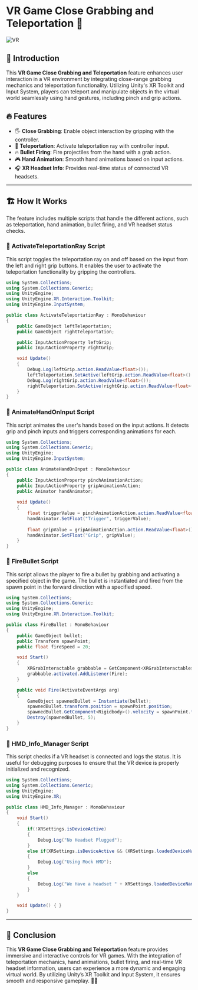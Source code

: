 # VR Game Close Grabbing and Teleportation 🚀

![VR](https://user-images.githubusercontent.com/62818241/210204533-0cea0e3c-bede-4ed8-a568-ea36846e89b1.PNG)

## 📌 Introduction
This **VR Game Close Grabbing and Teleportation** feature enhances user interaction in a VR environment by integrating close-range grabbing mechanics and teleportation functionality. Utilizing Unity's XR Toolkit and Input System, players can teleport and manipulate objects in the virtual world seamlessly using hand gestures, including pinch and grip actions.

## 🔥 Features
- 🖐️ **Close Grabbing**: Enable object interaction by gripping with the controller.
- 🚀 **Teleportation**: Activate teleportation ray with controller input.
- 🔥 **Bullet Firing**: Fire projectiles from the hand with a grab action.
- 🎮 **Hand Animation**: Smooth hand animations based on input actions.
- 🎧 **XR Headset Info**: Provides real-time status of connected VR headsets.

---

## 🏗️ How It Works
The feature includes multiple scripts that handle the different actions, such as teleportation, hand animation, bullet firing, and VR headset status checks.

### 📌 **ActivateTeleportationRay Script**
This script toggles the teleportation ray on and off based on the input from the left and right grip buttons. It enables the user to activate the teleportation functionality by gripping the controllers.

```csharp
using System.Collections;
using System.Collections.Generic;
using UnityEngine;
using UnityEngine.XR.Interaction.Toolkit;
using UnityEngine.InputSystem;

public class ActivateTeleportationRay : MonoBehaviour
{
    public GameObject leftTeleportation;
    public GameObject rightTeleportation;

    public InputActionProperty leftGrip;
    public InputActionProperty rightGrip;

    void Update()
    {
        Debug.Log(leftGrip.action.ReadValue<float>());
        leftTeleportation.SetActive(leftGrip.action.ReadValue<float>() > 0.1f);
        Debug.Log(rightGrip.action.ReadValue<float>());
        rightTeleportation.SetActive(rightGrip.action.ReadValue<float>() > 0.1f);
    }
}
```

### 📌 **AnimateHandOnInput Script**
This script animates the user's hands based on the input actions. It detects grip and pinch inputs and triggers corresponding animations for each.

```csharp
using System.Collections;
using System.Collections.Generic;
using UnityEngine;
using UnityEngine.InputSystem;

public class AnimateHandOnInput : MonoBehaviour
{
    public InputActionProperty pinchAnimationAction;
    public InputActionProperty gripAnimationAction;
    public Animator handAnimator;
    
    void Update()
    {
        float triggerValue = pinchAnimationAction.action.ReadValue<float>();
        handAnimator.SetFloat("Trigger", triggerValue);
        
        float gripValue = gripAnimationAction.action.ReadValue<float>();
        handAnimator.SetFloat("Grip", gripValue);
    }
}
```

### 📌 **FireBullet Script**
This script allows the player to fire a bullet by grabbing and activating a specified object in the game. The bullet is instantiated and fired from the spawn point in the forward direction with a specified speed.

```csharp
using System.Collections;
using System.Collections.Generic;
using UnityEngine;
using UnityEngine.XR.Interaction.Toolkit;

public class FireBullet : MonoBehaviour
{
    public GameObject bullet;
    public Transform spawnPoint;
    public float fireSpeed = 20;

    void Start()
    {
        XRGrabInteractable grabbable = GetComponent<XRGrabInteractable>();
        grabbable.activated.AddListener(Fire);
    }

    public void Fire(ActivateEventArgs arg)
    {
        GameObject spawnedBullet = Instantiate(bullet);
        spawnedBullet.transform.position = spawnPoint.position;
        spawnedBullet.GetComponent<Rigidbody>().velocity = spawnPoint.forward * fireSpeed;
        Destroy(spawnedBullet, 5);
    }
}
```

### 📌 **HMD_Info_Manager Script**
This script checks if a VR headset is connected and logs the status. It is useful for debugging purposes to ensure that the VR device is properly initialized and recognized.

```csharp
using System.Collections;
using System.Collections.Generic;
using UnityEngine;
using UnityEngine.XR;

public class HMD_Info_Manager : MonoBehaviour
{
    void Start()
    {
        if(!XRSettings.isDeviceActive)
        {
            Debug.Log("No Headset Plugged");
        }
        else if(XRSettings.isDeviceActive && (XRSettings.loadedDeviceName == "Mock HMD" || XRSettings.loadedDeviceName == "MockMDDisplay"))
        {
            Debug.Log("Using Mock HMD");
        }
        else
        {
            Debug.Log("We Have a headset " + XRSettings.loadedDeviceName);
        }
    }

    void Update() { }
}
```

---

## 🎯 Conclusion
This **VR Game Close Grabbing and Teleportation** feature provides immersive and interactive controls for VR games. With the integration of teleportation mechanics, hand animations, bullet firing, and real-time VR headset information, users can experience a more dynamic and engaging virtual world. By utilizing Unity’s XR Toolkit and Input System, it ensures smooth and responsive gameplay. 🚀🌟
